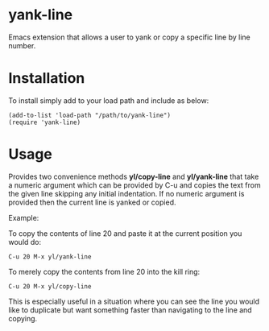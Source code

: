 yank-line
=========

Emacs extension that allows a user to yank or copy a specific line by line number.

# Installation

To install simply add to your load path and include as below:

    (add-to-list 'load-path "/path/to/yank-line")
    (require 'yank-line)
    
# Usage

Provides two convenience methods __yl/copy-line__ and __yl/yank-line__ that take
a numeric argument which can be provided by C-u and copies the text from the
given line skipping any initial indentation. If no numeric argument is provided
then the current line is yanked or copied.

Example:

To copy the contents of line 20 and paste it at the current position you would
do:

    C-u 20 M-x yl/yank-line

To merely copy the contents from line 20 into the kill ring:

    C-u 20 M-x yl/copy-line

This is especially useful in a situation where you can see the line you would
like to duplicate but want something faster than navigating to the line and
copying.